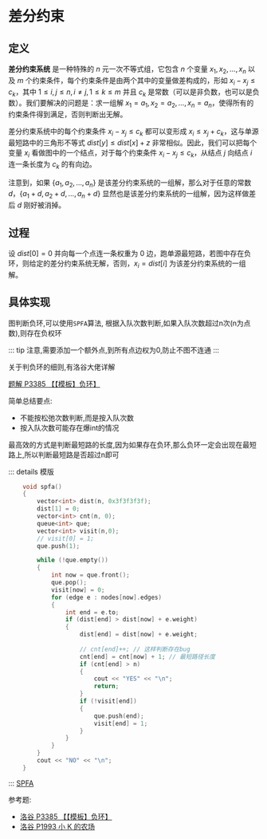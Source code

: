 # 差分约束

## 定义

**差分约束系统** 是一种特殊的 $n$ 元一次不等式组，它包含 $n$ 个变量 $x_1,x_2,\dots,x_n$ 以及 $m$ 个约束条件，每个约束条件是由两个其中的变量做差构成的，形如 $x_i-x_j\leq c_k$，其中 $1 \leq i, j \leq n, i \neq j, 1 \leq k \leq m$ 并且 $c_k$ 是常数（可以是非负数，也可以是负数）。我们要解决的问题是：求一组解 $x_1=a_1,x_2=a_2,\dots,x_n=a_n$，使得所有的约束条件得到满足，否则判断出无解。

差分约束系统中的每个约束条件 $x_i-x_j\leq c_k$ 都可以变形成 $x_i\leq x_j+c_k$，这与单源最短路中的三角形不等式 $dist[y]\leq dist[x]+z$ 非常相似。因此，我们可以把每个变量 $x_i$ 看做图中的一个结点，对于每个约束条件 $x_i-x_j\leq c_k$，从结点 $j$ 向结点 $i$ 连一条长度为 $c_k$ 的有向边。

注意到，如果 $\{a_1,a_2,\dots,a_n\}$ 是该差分约束系统的一组解，那么对于任意的常数 $d$，$\{a_1+d,a_2+d,\dots,a_n+d\}$ 显然也是该差分约束系统的一组解，因为这样做差后 $d$ 刚好被消掉。

## 过程

设 $dist[0]=0$ 并向每一个点连一条权重为 $0$ 边，跑单源最短路，若图中存在负环，则给定的差分约束系统无解，否则，$x_i=dist[i]$ 为该差分约束系统的一组解。

## 具体实现

图判断负环,可以使用`SPFA`算法, 根据入队次数判断,如果入队次数超过n次(n为点数),则存在负权环

::: tip
注意,需要添加一个额外点,到所有点边权为0,防止不图不连通
:::

关于判负环的细则,有洛谷大佬详解

[题解 P3385 【【模板】负环】](https://www.luogu.com.cn/article/k2scg910)

简单总结要点:

+ 不能按松弛次数判断,而是按入队次数
+ 按入队次数可能存在爆int的情况

最高效的方式是判断最短路的长度,因为如果存在负环,那么负环一定会出现在最短路上,所以判断最短路是否超过n即可

::: details 模版
```c++
    void spfa()
    {
        vector<int> dist(n, 0x3f3f3f3f);
        dist[1] = 0;
        vector<int> cnt(n, 0);
        queue<int> que;
        vector<int> visit(n,0);
        // visit[0] = 1;
        que.push(1);

        while (!que.empty())
        {
            int now = que.front();
            que.pop();
            visit[now] = 0;
            for (edge e : nodes[now].edges)
            {
                int end = e.to;
                if (dist[end] > dist[now] + e.weight)
                {
                    dist[end] = dist[now] + e.weight;
                    
                    // cnt[end]++; // 这样判断存在bug
                    cnt[end] = cnt[now] + 1; // 最短路径长度
                    if (cnt[end] > n)
                    {
                        cout << "YES" << "\n";
                        return;
                    }
                    if (!visit[end])
                    {
                        que.push(end);
                        visit[end] = 1;
                    }
                }
            }
        }
        cout << "NO" << "\n";
    }
```
:::
[SPFA](./short_path#spfa-算法)

参考题:

+ [洛谷 P3385 【【模板】负环】](../../exercise/luogu/P3385.md)
+ [洛谷 P1993 小 K 的农场](../../exercise/luogu/P1993/)
